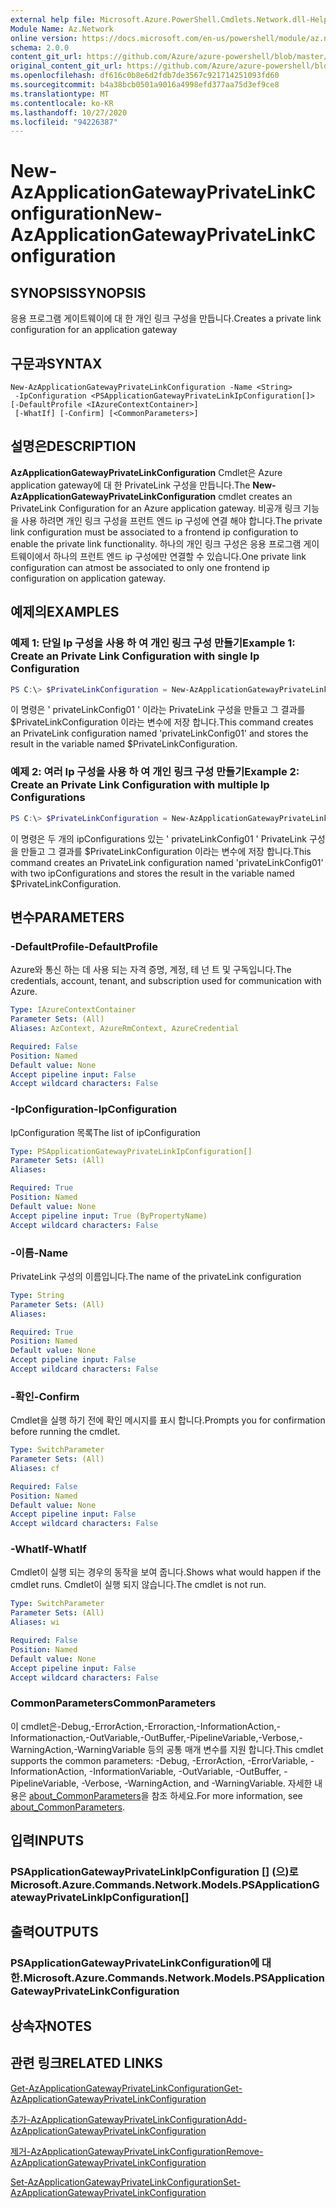 ```yaml
---
external help file: Microsoft.Azure.PowerShell.Cmdlets.Network.dll-Help.xml
Module Name: Az.Network
online version: https://docs.microsoft.com/en-us/powershell/module/az.network/new-azapplicationgatewayprivatelinkconfiguration
schema: 2.0.0
content_git_url: https://github.com/Azure/azure-powershell/blob/master/src/Network/Network/help/New-AzApplicationGatewayPrivateLinkConfiguration.md
original_content_git_url: https://github.com/Azure/azure-powershell/blob/master/src/Network/Network/help/New-AzApplicationGatewayPrivateLinkConfiguration.md
ms.openlocfilehash: df616c0b8e6d2fdb7de3567c921714251093fd60
ms.sourcegitcommit: b4a38bcb0501a9016a4998efd377aa75d3ef9ce8
ms.translationtype: MT
ms.contentlocale: ko-KR
ms.lasthandoff: 10/27/2020
ms.locfileid: "94226387"
---
```

# <span data-ttu-id="66ef0-101">New-AzApplicationGatewayPrivateLinkConfiguration</span><span class="sxs-lookup"><span data-stu-id="66ef0-101">New-AzApplicationGatewayPrivateLinkConfiguration</span></span>

## <span data-ttu-id="66ef0-102">SYNOPSIS</span><span class="sxs-lookup"><span data-stu-id="66ef0-102">SYNOPSIS</span></span>
<span data-ttu-id="66ef0-103">응용 프로그램 게이트웨이에 대 한 개인 링크 구성을 만듭니다.</span><span class="sxs-lookup"><span data-stu-id="66ef0-103">Creates a private link configuration for an application gateway</span></span>

## <span data-ttu-id="66ef0-104">구문과</span><span class="sxs-lookup"><span data-stu-id="66ef0-104">SYNTAX</span></span>

```
New-AzApplicationGatewayPrivateLinkConfiguration -Name <String>
 -IpConfiguration <PSApplicationGatewayPrivateLinkIpConfiguration[]> [-DefaultProfile <IAzureContextContainer>]
 [-WhatIf] [-Confirm] [<CommonParameters>]
```

## <span data-ttu-id="66ef0-105">설명은</span><span class="sxs-lookup"><span data-stu-id="66ef0-105">DESCRIPTION</span></span>
<span data-ttu-id="66ef0-106">**AzApplicationGatewayPrivateLinkConfiguration** Cmdlet은 Azure application gateway에 대 한 PrivateLink 구성을 만듭니다.</span><span class="sxs-lookup"><span data-stu-id="66ef0-106">The **New-AzApplicationGatewayPrivateLinkConfiguration** cmdlet creates an PrivateLink Configuration for an Azure application gateway.</span></span>
<span data-ttu-id="66ef0-107">비공개 링크 기능을 사용 하려면 개인 링크 구성을 프런트 엔드 ip 구성에 연결 해야 합니다.</span><span class="sxs-lookup"><span data-stu-id="66ef0-107">The private link configuration must be associated to a frontend ip configuration to enable the private link functionality.</span></span>
<span data-ttu-id="66ef0-108">하나의 개인 링크 구성은 응용 프로그램 게이트웨이에서 하나의 프런트 엔드 ip 구성에만 연결할 수 있습니다.</span><span class="sxs-lookup"><span data-stu-id="66ef0-108">One private link configuration can atmost be associated to only one frontend ip configuration on application gateway.</span></span>

## <span data-ttu-id="66ef0-109">예제의</span><span class="sxs-lookup"><span data-stu-id="66ef0-109">EXAMPLES</span></span>

### <span data-ttu-id="66ef0-110">예제 1: 단일 Ip 구성을 사용 하 여 개인 링크 구성 만들기</span><span class="sxs-lookup"><span data-stu-id="66ef0-110">Example 1: Create an Private Link Configuration with single Ip Configuration</span></span>
```powershell
PS C:\> $PrivateLinkConfiguration = New-AzApplicationGatewayPrivateLinkConfiguration -Name "privateLinkConfig01" -IpConfiguration $privateLinkIpConfiguration1
```

<span data-ttu-id="66ef0-111">이 명령은 ' privateLinkConfig01 ' 이라는 PrivateLink 구성을 만들고 그 결과를 $PrivateLinkConfiguration 이라는 변수에 저장 합니다.</span><span class="sxs-lookup"><span data-stu-id="66ef0-111">This command creates an PrivateLink configuration named 'privateLinkConfig01' and stores the result in the variable named $PrivateLinkConfiguration.</span></span>

### <span data-ttu-id="66ef0-112">예제 2: 여러 Ip 구성을 사용 하 여 개인 링크 구성 만들기</span><span class="sxs-lookup"><span data-stu-id="66ef0-112">Example 2: Create an Private Link Configuration with multiple Ip Configurations</span></span>
```powershell
PS C:\> $PrivateLinkConfiguration = New-AzApplicationGatewayPrivateLinkConfiguration -Name "privateLinkConfig01" -IpConfiguration $privateLinkIpConfiguration1, $privateLinkIpConfiguration2
```

<span data-ttu-id="66ef0-113">이 명령은 두 개의 ipConfigurations 있는 ' privateLinkConfig01 ' PrivateLink 구성을 만들고 그 결과를 $PrivateLinkConfiguration 이라는 변수에 저장 합니다.</span><span class="sxs-lookup"><span data-stu-id="66ef0-113">This command creates an PrivateLink configuration named 'privateLinkConfig01' with two ipConfigurations and stores the result in the variable named $PrivateLinkConfiguration.</span></span> 

## <span data-ttu-id="66ef0-114">변수</span><span class="sxs-lookup"><span data-stu-id="66ef0-114">PARAMETERS</span></span>

### <span data-ttu-id="66ef0-115">-DefaultProfile</span><span class="sxs-lookup"><span data-stu-id="66ef0-115">-DefaultProfile</span></span>
<span data-ttu-id="66ef0-116">Azure와 통신 하는 데 사용 되는 자격 증명, 계정, 테 넌 트 및 구독입니다.</span><span class="sxs-lookup"><span data-stu-id="66ef0-116">The credentials, account, tenant, and subscription used for communication with Azure.</span></span>

```yaml
Type: IAzureContextContainer
Parameter Sets: (All)
Aliases: AzContext, AzureRmContext, AzureCredential

Required: False
Position: Named
Default value: None
Accept pipeline input: False
Accept wildcard characters: False
```

### <span data-ttu-id="66ef0-117">-IpConfiguration</span><span class="sxs-lookup"><span data-stu-id="66ef0-117">-IpConfiguration</span></span>
<span data-ttu-id="66ef0-118">IpConfiguration 목록</span><span class="sxs-lookup"><span data-stu-id="66ef0-118">The list of ipConfiguration</span></span>

```yaml
Type: PSApplicationGatewayPrivateLinkIpConfiguration[]
Parameter Sets: (All)
Aliases:

Required: True
Position: Named
Default value: None
Accept pipeline input: True (ByPropertyName)
Accept wildcard characters: False
```

### <span data-ttu-id="66ef0-119">-이름</span><span class="sxs-lookup"><span data-stu-id="66ef0-119">-Name</span></span>
<span data-ttu-id="66ef0-120">PrivateLink 구성의 이름입니다.</span><span class="sxs-lookup"><span data-stu-id="66ef0-120">The name of the privateLink configuration</span></span>

```yaml
Type: String
Parameter Sets: (All)
Aliases:

Required: True
Position: Named
Default value: None
Accept pipeline input: False
Accept wildcard characters: False
```

### <span data-ttu-id="66ef0-121">-확인</span><span class="sxs-lookup"><span data-stu-id="66ef0-121">-Confirm</span></span>
<span data-ttu-id="66ef0-122">Cmdlet을 실행 하기 전에 확인 메시지를 표시 합니다.</span><span class="sxs-lookup"><span data-stu-id="66ef0-122">Prompts you for confirmation before running the cmdlet.</span></span>

```yaml
Type: SwitchParameter
Parameter Sets: (All)
Aliases: cf

Required: False
Position: Named
Default value: None
Accept pipeline input: False
Accept wildcard characters: False
```

### <span data-ttu-id="66ef0-123">-WhatIf</span><span class="sxs-lookup"><span data-stu-id="66ef0-123">-WhatIf</span></span>
<span data-ttu-id="66ef0-124">Cmdlet이 실행 되는 경우의 동작을 보여 줍니다.</span><span class="sxs-lookup"><span data-stu-id="66ef0-124">Shows what would happen if the cmdlet runs.</span></span>
<span data-ttu-id="66ef0-125">Cmdlet이 실행 되지 않습니다.</span><span class="sxs-lookup"><span data-stu-id="66ef0-125">The cmdlet is not run.</span></span>

```yaml
Type: SwitchParameter
Parameter Sets: (All)
Aliases: wi

Required: False
Position: Named
Default value: None
Accept pipeline input: False
Accept wildcard characters: False
```

### <span data-ttu-id="66ef0-126">CommonParameters</span><span class="sxs-lookup"><span data-stu-id="66ef0-126">CommonParameters</span></span>
<span data-ttu-id="66ef0-127">이 cmdlet은-Debug,-ErrorAction,-Erroraction,-InformationAction,-Informationaction,-OutVariable,-OutBuffer,-PipelineVariable,-Verbose,-WarningAction,-WarningVariable 등의 공통 매개 변수를 지원 합니다.</span><span class="sxs-lookup"><span data-stu-id="66ef0-127">This cmdlet supports the common parameters: -Debug, -ErrorAction, -ErrorVariable, -InformationAction, -InformationVariable, -OutVariable, -OutBuffer, -PipelineVariable, -Verbose, -WarningAction, and -WarningVariable.</span></span> <span data-ttu-id="66ef0-128">자세한 내용은 [about_CommonParameters](http://go.microsoft.com/fwlink/?LinkID=113216)을 참조 하세요.</span><span class="sxs-lookup"><span data-stu-id="66ef0-128">For more information, see [about_CommonParameters](http://go.microsoft.com/fwlink/?LinkID=113216).</span></span>

## <span data-ttu-id="66ef0-129">입력</span><span class="sxs-lookup"><span data-stu-id="66ef0-129">INPUTS</span></span>

### <span data-ttu-id="66ef0-130">PSApplicationGatewayPrivateLinkIpConfiguration [] (으)로</span><span class="sxs-lookup"><span data-stu-id="66ef0-130">Microsoft.Azure.Commands.Network.Models.PSApplicationGatewayPrivateLinkIpConfiguration[]</span></span>

## <span data-ttu-id="66ef0-131">출력</span><span class="sxs-lookup"><span data-stu-id="66ef0-131">OUTPUTS</span></span>

### <span data-ttu-id="66ef0-132">PSApplicationGatewayPrivateLinkConfiguration에 대 한.</span><span class="sxs-lookup"><span data-stu-id="66ef0-132">Microsoft.Azure.Commands.Network.Models.PSApplicationGatewayPrivateLinkConfiguration</span></span>

## <span data-ttu-id="66ef0-133">상속자</span><span class="sxs-lookup"><span data-stu-id="66ef0-133">NOTES</span></span>

## <span data-ttu-id="66ef0-134">관련 링크</span><span class="sxs-lookup"><span data-stu-id="66ef0-134">RELATED LINKS</span></span>

[<span data-ttu-id="66ef0-135">Get-AzApplicationGatewayPrivateLinkConfiguration</span><span class="sxs-lookup"><span data-stu-id="66ef0-135">Get-AzApplicationGatewayPrivateLinkConfiguration</span></span>](./Get-AzApplicationGatewayPrivateLinkConfiguration.md)

[<span data-ttu-id="66ef0-136">추가-AzApplicationGatewayPrivateLinkConfiguration</span><span class="sxs-lookup"><span data-stu-id="66ef0-136">Add-AzApplicationGatewayPrivateLinkConfiguration</span></span>](./Add-AzApplicationGatewayPrivateLinkConfiguration.md)

[<span data-ttu-id="66ef0-137">제거-AzApplicationGatewayPrivateLinkConfiguration</span><span class="sxs-lookup"><span data-stu-id="66ef0-137">Remove-AzApplicationGatewayPrivateLinkConfiguration</span></span>](./Remove-AzApplicationGatewayPrivateLinkConfiguration.md)

[<span data-ttu-id="66ef0-138">Set-AzApplicationGatewayPrivateLinkConfiguration</span><span class="sxs-lookup"><span data-stu-id="66ef0-138">Set-AzApplicationGatewayPrivateLinkConfiguration</span></span>](./Set-AzApplicationGatewayPrivateLinkConfiguration.md)
